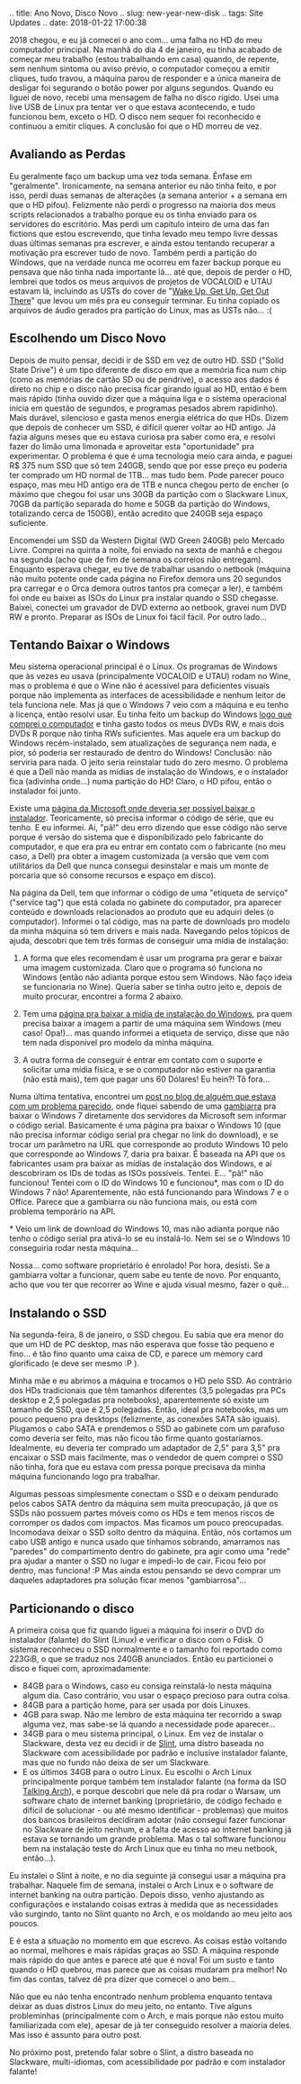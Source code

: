 .. title: Ano Novo, Disco Novo
.. slug: new-year-new-disk
.. tags: Site Updates
.. date: 2018-01-22 17:00:38

2018 chegou, e eu já comecei o ano com... uma falha no HD do meu computador principal. Na manhã do dia 4 de janeiro, eu tinha acabado de começar meu trabalho (estou trabalhando em casa) quando, de repente, sem nenhum sintoma ou aviso prévio, o computador começou a emitir cliques, tudo travou, a máquina parou de responder e a única maneira de desligar foi segurando o botão power por alguns segundos. Quando eu liguei de novo, recebi uma mensagem de falha no disco rígido. Usei uma live USB de Linux pra tentar ver o que estava acontecendo, e tudo funcionou bem, exceto o HD. O disco nem sequer foi reconhecido e continuou a emitir cliques. A conclusão foi que o HD morreu de vez.

## Avaliando as Perdas

Eu geralmente faço um backup uma vez toda semana. Ênfase em "geralmente". Ironicamente, na semana anterior eu não tinha feito, e por isso, perdi duas semanas de alterações (a semana anterior + a semana em que o HD pifou). Felizmente não perdi o progresso na maioria dos meus scripts relacionados a trabalho porque eu os tinha enviado para os servidores do escritório. Mas perdi um capítulo inteiro de uma das fan fictions que estou escrevendo, que tinha levado meu tempo livre dessas duas últimas semanas pra escrever, e ainda estou tentando recuperar a motivação pra escrever tudo de novo. Também perdi a partição do Windows, que na verdade nunca me ocorreu em fazer backup porque eu pensava que não tinha nada importante lá... até que, depois de perder o HD, lembrei que todos os meus arquivos de projetos de VOCALOID e UTAU estavam lá, incluindo as USTs do cover de "[Wake Up, Get Up, Get Out There](/pt/blog/p5-op-utau-cover)" que levou um mês pra eu conseguir terminar. Eu tinha copiado os arquivos de áudio gerados pra partição do Linux, mas as USTs não... :(

## Escolhendo um Disco Novo

Depois de muito pensar, decidi ir de SSD em vez de outro HD. SSD ("Solid State Drive") é um tipo diferente de disco em que a memória fica num chip (como as memórias de cartão SD ou de pendrive), o acesso aos dados é direto no chip e o disco não precisa ficar girando igual ao HD, então é bem mais rápido (tinha ouvido dizer que a máquina liga e o sistema operacional inicia em questão de segundos, e programas pesados abrem rapidinho). Mais durável, silencioso e gasta menos energia elétrica do que HDs. Dizem que depois de conhecer um SSD, é difícil querer voltar ao HD antigo. Já fazia alguns meses que eu estava curiosa pra saber como era, e resolvi fazer do limão uma limonada e aproveitar esta "oportunidade" pra experimentar. O problema é que é uma tecnologia meio cara ainda, e paguei R$ 375 num SSD que só tem 240GB, sendo que por esse preço eu poderia ter comprado um HD normal de 1TB... mas tudo bem. Pode parecer pouco espaço, mas meu HD antigo era de 1TB e nunca chegou perto de encher (o máximo que chegou foi usar uns 30GB da partição com o Slackware Linux, 70GB da partição separada do home e 50GB da partição do Windows, totalizando cerca de 150GB), então acredito que 240GB seja espaço suficiente.

Encomendei um SSD da Western Digital (WD Green 240GB) pelo Mercado Livre. Comprei na quinta à noite, foi enviado na sexta de manhã e chegou na segunda (acho que de fim de semana os correios não entregam). Enquanto esperava chegar, eu tive de trabalhar usando o netbook (máquina não muito potente onde cada página no Firefox demora uns 20 segundos pra carregar e o Orca demora outros tantos pra começar a ler), e também foi onde eu baixei as ISOs do Linux pra instalar quando o SSD chegasse. Baixei, conectei um gravador de DVD externo ao netbook, gravei num DVD RW e pronto. Preparar as ISOs de Linux foi fácil fácil. Por outro lado...

## Tentando Baixar o Windows

Meu sistema operacional principal é o Linux. Os programas de Windows que às vezes eu usava (principalmente VOCALOID e UTAU) rodam no Wine, mas o problema é que o Wine não é acessível para deficientes visuais porque não implementa as interfaces de acessibilidade e nenhum leitor de tela funciona nele. Mas já que o Windows 7 veio com a máquina e eu tenho a licença, então resolvi usar. Eu tinha feito um backup do Windows [logo que comprei o computador](/pt/blog/adventures-with-a-new-computer) e tinha gasto todos os meus DVDs RW, e mais dois DVDs R porque não tinha RWs suficientes. Mas aquele era um backup do Windows recém-instalado, sem atualizações de segurança nem nada, e pior, só poderia ser restaurado de dentro do Windows! Conclusão: não serviria para nada. O jeito seria reinstalar tudo do zero mesmo. O problema é que a Dell não manda as mídias de instalação do Windows, e o instalador fica (adivinha onde...) numa partição do HD! Claro, o HD pifou, então o instalador foi junto.

Existe uma [página da Microsoft onde deveria ser possível baixar o instalador][mswin7dl]. Teoricamente, só precisa informar o código de série, que eu tenho. E eu informei. Aí, "pã!" deu erro dizendo que esse código não serve porque é versão do sistema que é disponibilizado pelo fabricante do computador, e que era pra eu entrar em contato com o fabricante (no meu caso, a Dell) pra obter a imagem customizada (a versão que vem com utilitários da Dell que nunca consegui desinstalar e mais um monte de porcaria que só consome recursos e espaço em disco).

Na página da Dell, tem que informar o código de uma "etiqueta de serviço" ("service tag") que está colada no gabinete do computador, pra aparecer conteúdo e downloads relacionados ao produto que eu adquiri deles (o computador). Informei o tal código, mas na parte de downloads pro modelo da minha máquina só tem drivers e mais nada. Navegando pelos tópicos de ajuda, descobri que tem três formas de conseguir uma mídia de instalação:

1. A forma que eles recomendam é usar um programa pra gerar e baixar uma imagem customizada. Claro que o programa só funciona no Windows (então não adianta porque estou sem Windows. Não faço ideia se funcionaria no Wine). Queria saber se tinha outro jeito e, depois de muito procurar, encontrei a forma 2 abaixo.

2. Tem uma [página pra baixar a mídia de instalação do Windows][dellwindl], pra quem precisa baixar a imagem a partir de uma máquina sem Windows (meu caso! Opa!)... mas quando informei a etiqueta de serviço, disse que não tem nada disponível pro modelo da minha máquina.

3. A outra forma de conseguir é entrar em contato com o suporte e solicitar uma mídia física, e se o computador não estiver na garantia (não está mais), tem que pagar uns 60 Dólares! Eu hein?! Tô fora...

Numa última tentativa, encontrei um [post no blog de alguém que estava com um problema parecido][blogpost], onde fiquei sabendo de uma [gambiarra][gambiwin] pra baixar o Windows 7 diretamente dos servidores da Microsoft sem informar o código serial. Basicamente é uma página pra baixar o Windows 10 (que não precisa informar código serial pra chegar no link do download), e se trocar um parâmetro na URL que corresponde ao produto Windows 10 pelo que corresponde ao Windows 7, daria pra baixar. É baseada na API que os fabricantes usam pra baixar as mídias de instalação dos Windows, e aí descobriram os IDs de todas as ISOs possíveis. Tentei. E... "pã!" não funcionou! Tentei com o ID do Windows 10 e funcionou\*, mas com o ID do Windows 7 não! Aparentemente, não está funcionando para Windows 7 e o Office. Parece que a gambiarra ou não funciona mais, ou está com problema temporário na API.

\* Veio um link de download do Windows 10, mas não adianta porque não tenho o código serial pra ativá-lo se eu instalá-lo. Nem sei se o Windows 10 conseguiria rodar nesta máquina...

Nossa... como software proprietário é enrolado! Por hora, desisti. Se a gambiarra voltar a funcionar, quem sabe eu tente de novo. Por enquanto, acho que vou ter que recorrer ao Wine e ajuda visual mesmo, fazer o quê...

## Instalando o SSD


Na segunda-feira, 8 de janeiro, o SSD chegou. Eu sabia que era menor do que um HD de PC desktop, mas não esperava que fosse tão pequeno e fino... é tão fino quanto uma caixa de CD, e parece um memory card glorificado (e deve ser mesmo :P ).

Minha mãe e eu abrimos a máquina e trocamos o HD pelo SSD. Ao contrário dos HDs tradicionais que têm tamanhos diferentes (3,5 polegadas pra PCs desktop e 2,5 polegadas pra notebooks), aparentemente só existe um tamanho de SSD, que é 2,5 polegadas. Então, ideal pra notebooks, mas um pouco pequeno pra desktops (felizmente, as conexões SATA são iguais). Plugamos o cabo SATA e prendemos o SSD ao gabinete com um parafuso como deveria ser feito, mas não ficou tão firme quanto gostaríamos. Idealmente, eu deveria ter comprado um adaptador de 2,5" para 3,5" pra encaixar o SSD mais facilmente, mas o vendedor de quem comprei o SSD não tinha, fora que eu estava com pressa porque precisava da minha máquina funcionando logo pra trabalhar.

Algumas pessoas simplesmente conectam o SSD e o deixam pendurado pelos cabos SATA dentro da máquina sem muita preocupação, já que os SSDs não possuem partes móveis como os HDs e tem menos riscos de corromper os dados com impactos. Mas ficamos um pouco preocupadas. Incomodava deixar o SSD solto dentro da máquina. Então, nós cortamos um cabo USB antigo e nunca usado que tínhamos sobrando, amarramos nas "paredes" do compartimento dentro do gabinete, pra agir como uma "rede" pra ajudar a manter o SSD no lugar e impedi-lo de cair. Ficou feio por dentro, mas funciona! :P Mas ainda estou pensando se devo comprar um daqueles adaptadores pra solução ficar menos "gambiarrosa"...

## Particionando o disco

A primeira coisa que fiz quando liguei a máquina foi inserir o DVD do instalador (falante) do Slint (Linux) e verificar o disco com o Fdisk. O sistema reconheceu o SSD normalmente e o tamanho foi reportado como 223GiB, o que se traduz nos 240GB anunciados. Então eu particionei o disco e fiquei com, aproximadamente:

* 84GB para o Windows, caso eu consiga reinstalá-lo nesta máquina algum dia. Caso contrário, vou usar o espaço precioso para outra coisa.
* 84GB para a partição home, para ser usada por dois Linuxes.
* 4GB para swap. Não me lembro de esta máquina ter recorrido a swap alguma vez, mas sabe-se lá quando a necessidade pode aparecer...
* 34GB para o meu sistema principal, o Linux. Em vez de instalar o Slackware, desta vez eu decidi ir de [Slint][slinthp], uma distro baseada no Slackware com acessibilidade por padrão e inclusive instalador falante, mas que no fundo não deixa de ser um Slackware.
* E os últimos 34GB para o outro Linux. Eu escolhi o Arch Linux principalmente porque também tem instalador falante (na forma da ISO [Talking Arch][tarchhp]), e porque descobri que nele dá pra rodar o Warsaw, um software chato de internet banking (proprietário, de código fechado e difícil de solucionar - ou até mesmo identificar - problemas) que muitos dos bancos brasileiros decidiram adotar (não consegui fazer funcionar no Slackware de jeito nenhum, e a falta de acesso ao internet banking já estava se tornando um grande problema. Mas o tal software funcionou bem na instalação teste do Arch Linux que eu tinha no meu netbook, então...).

Eu instalei o Slint à noite, e no dia seguinte já consegui usar a máquina pra trabalhar. Naquele fim de semana, instalei o Arch Linux e o software de internet banking na outra partição. Depois disso, venho ajustando as configurações e instalando coisas extras à medida que as necessidades vão surgindo, tanto no Slint quanto no Arch, e os moldando ao meu jeito aos poucos.

E é esta a situação no momento em que escrevo. As coisas estão voltando ao normal, melhores e mais rápidas graças ao SSD. A máquina responde mais rápido do que antes e parece até que é nova! Foi um susto e tanto quando o HD quebrou, mas parece que as coisas mudaram pra melhor! No fim das contas, talvez dê pra dizer que comecei o ano bem...

Não que eu não tenha encontrado nenhum problema enquanto tentava deixar as duas distros Linux do meu jeito, no entanto. Tive alguns probleminhas (principalmente com o Arch, e mais porque não estou muito familiarizada com ele), apesar de já ter conseguido resolver a maioria deles. Mas isso é assunto para outro post.

No próximo post, pretendo falar sobre o Slint, a distro baseada no Slackware, multi-idiomas, com acessibilidade por padrão e com instalador falante!


[mswin7dl]:   https://www.microsoft.com/software-download/windows7
[dellwindl]: http://www.dell.com/support/home/drivers/osiso/win
[blogpost]: http://marcelosaldanha.com.br/2016/03/reinstalando-windows-sem-midia/
[gambiwin]: https://techjourney.net/official-windows-10-8-1-7-iso-installation-media-download-links-microsoft-tech-bench/
[slinthp]: http://slint.fr/wiki/en/start
[tarchhp]: https://talkingarch.tk/
